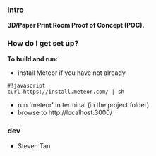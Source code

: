 ### Intro ###
**3D/Paper Print Room Proof of Concept (POC).**

### How do I get set up? ###
**To build and run:**
* install Meteor if you have not already 
```
#!javascript
curl https://install.meteor.com/ | sh
```
* run 'meteor' in terminal (in the project folder)
* browse to http://localhost:3000/

### dev ###
* Steven Tan